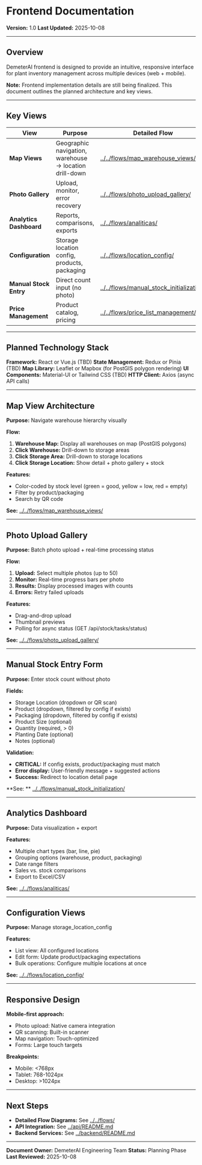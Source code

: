 # Frontend Documentation

**Version:** 1.0
**Last Updated:** 2025-10-08

---

## Overview

DemeterAI frontend is designed to provide an intuitive, responsive interface for plant inventory
management across multiple devices (web + mobile).

**Note:** Frontend implementation details are still being finalized. This document outlines the
planned architecture and key views.

---

## Key Views

| View                    | Purpose                                                | Detailed Flow                                                                                 |
|-------------------------|--------------------------------------------------------|-----------------------------------------------------------------------------------------------|
| **Map Views**           | Geographic navigation, warehouse → location drill-down | [../../flows/map_warehouse_views/](../../flows/map_warehouse_views/README.md)                 |
| **Photo Gallery**       | Upload, monitor, error recovery                        | [../../flows/photo_upload_gallery/](../../flows/photo_upload_gallery/README.md)               |
| **Analytics Dashboard** | Reports, comparisons, exports                          | [../../flows/analiticas/](../../flows/analiticas/README.md)                                   |
| **Configuration**       | Storage location config, products, packaging           | [../../flows/location_config/](../../flows/location_config/README.md)                         |
| **Manual Stock Entry**  | Direct count input (no photo)                          | [../../flows/manual_stock_initialization/](../../flows/manual_stock_initialization/README.md) |
| **Price Management**    | Product catalog, pricing                               | [../../flows/price_list_management/](../../flows/price_list_management/README.md)             |

---

## Planned Technology Stack

**Framework:** React or Vue.js (TBD)
**State Management:** Redux or Pinia (TBD)
**Map Library:** Leaflet or Mapbox (for PostGIS polygon rendering)
**UI Components:** Material-UI or Tailwind CSS (TBD)
**HTTP Client:** Axios (async API calls)

---

## Map View Architecture

**Purpose:** Navigate warehouse hierarchy visually

**Flow:**

1. **Warehouse Map:** Display all warehouses on map (PostGIS polygons)
2. **Click Warehouse:** Drill-down to storage areas
3. **Click Storage Area:** Drill-down to storage locations
4. **Click Storage Location:** Show detail + photo gallery + stock

**Features:**

- Color-coded by stock level (green = good, yellow = low, red = empty)
- Filter by product/packaging
- Search by QR code

**See:** [../../flows/map_warehouse_views/](../../flows/map_warehouse_views/README.md)

---

## Photo Upload Gallery

**Purpose:** Batch photo upload + real-time processing status

**Flow:**

1. **Upload:** Select multiple photos (up to 50)
2. **Monitor:** Real-time progress bars per photo
3. **Results:** Display processed images with counts
4. **Errors:** Retry failed uploads

**Features:**

- Drag-and-drop upload
- Thumbnail previews
- Polling for async status (GET /api/stock/tasks/status)

**See:** [../../flows/photo_upload_gallery/](../../flows/photo_upload_gallery/README.md)

---

## Manual Stock Entry Form

**Purpose:** Enter stock count without photo

**Fields:**

- Storage Location (dropdown or QR scan)
- Product (dropdown, filtered by config if exists)
- Packaging (dropdown, filtered by config if exists)
- Product Size (optional)
- Quantity (required, > 0)
- Planting Date (optional)
- Notes (optional)

**Validation:**

- **CRITICAL:** If config exists, product/packaging must match
- **Error display:** User-friendly message + suggested actions
- **Success:** Redirect to location detail page

**See:
** [../../flows/manual_stock_initialization/](../../flows/manual_stock_initialization/README.md)

---

## Analytics Dashboard

**Purpose:** Data visualization + export

**Features:**

- Multiple chart types (bar, line, pie)
- Grouping options (warehouse, product, packaging)
- Date range filters
- Sales vs. stock comparisons
- Export to Excel/CSV

**See:** [../../flows/analiticas/](../../flows/analiticas/README.md)

---

## Configuration Views

**Purpose:** Manage storage_location_config

**Features:**

- List view: All configured locations
- Edit form: Update product/packaging expectations
- Bulk operations: Configure multiple locations at once

**See:** [../../flows/location_config/](../../flows/location_config/README.md)

---

## Responsive Design

**Mobile-first approach:**

- Photo upload: Native camera integration
- QR scanning: Built-in scanner
- Map navigation: Touch-optimized
- Forms: Large touch targets

**Breakpoints:**

- Mobile: <768px
- Tablet: 768-1024px
- Desktop: >1024px

---

## Next Steps

- **Detailed Flow Diagrams:** See [../../flows/](../../flows/)
- **API Integration:** See [../api/README.md](../api/README.md)
- **Backend Services:** See [../backend/README.md](../backend/README.md)

---

**Document Owner:** DemeterAI Engineering Team
**Status:** Planning Phase
**Last Reviewed:** 2025-10-08
